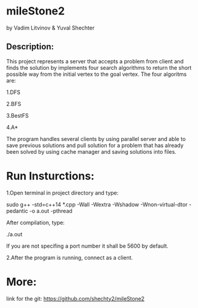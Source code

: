 # mileStone2
by Vadim Litvinov & Yuval Shechter

## Description:
This project represents a server that accepts a problem from client and finds the solution by 
implements four search algorithms to return the short possible way from the initial vertex to the goal vertex.
The four algoritms are:

1.DFS

2.BFS

3.BestFS

4.A*

The program handles several clients by using parallel server and able to save 
previous solutions and pull solution for a problem that has already been solved by using cache manager and saving solutions into files.

# Run Insturctions:

1.Open terminal in project directory and type:

sudo g++ -std=c++14 *.cpp -Wall -Wextra -Wshadow -Wnon-virtual-dtor -pedantic -o a.out -pthread

 After compilation, type:
 
 ./a.out <port number>
 
 If you are not specifing a port number it shall be 5600 by default. 
 
 2.After the program is running, connect as a client.
 
 # More:
 link for the git: https://github.com/shechty2/mileStone2
